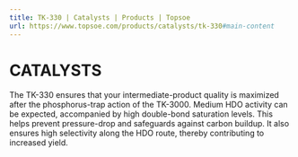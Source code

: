 ```yaml
---
title: TK-330 | Catalysts | Products | Topsoe
url: https://www.topsoe.com/products/catalysts/tk-330#main-content
---
```


# CATALYSTS

The TK-330 ensures that your intermediate-product quality is maximized after the phosphorus-trap action of the TK-3000. Medium HDO activity can be expected, accompanied by high double-bond saturation levels. This helps prevent pressure-drop and safeguards against carbon buildup. It also ensures high selectivity along the HDO route, thereby contributing to increased yield.